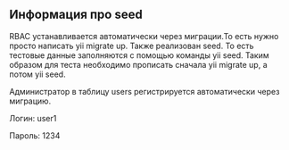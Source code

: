 ## Информация про seed
RBAC устанавливается автоматически через миграции.То есть нужно просто написать yii migrate up. Также реализован seed. То есть тестовые данные заполняются с помощью команды yii seed. Таким образом для теста необходимо прописать сначала yii migrate up, а потом yii seed.

 Администратор в таблицу users регистрируется автоматически через миграцию.

Логин: user1
 
Пароль: 1234
